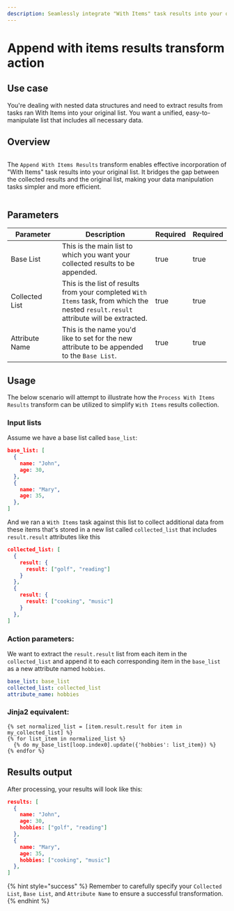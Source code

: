 ```yaml
---
description: Seamlessly integrate "With Items" task results into your original list.
---
```


# Append with items results transform action

## Use case

You're dealing with nested data structures and need to extract results from tasks ran With Items into your original list. You want a unified, easy-to-manipulate list that includes all necessary data.

## Overview

<figure><img src="../../../../.gitbook/assets/Screenshot 2025-03-28 at 11.26.27 AM.png" alt=""><figcaption></figcaption></figure>

The `Append With Items Results` transform enables effective incorporation of "With Items" task results into your original list. It bridges the gap between the collected results and the original list, making your data manipulation tasks simpler and more efficient.

<figure><img src="../../../../.gitbook/assets/Screenshot 2025-03-24 at 10.58.44 AM.png" alt=""><figcaption></figcaption></figure>

## Parameters

<table><thead><tr><th width="164">Parameter</th><th width="473.33333333333326">Description</th><th data-type="checkbox">Required</th><th data-hidden data-type="checkbox">Required</th></tr></thead><tbody><tr><td>Base List</td><td>This is the main list to which you want your collected results to be appended.</td><td>true</td><td>true</td></tr><tr><td>Collected List</td><td>This is the list of results from your completed <code>With Items</code> task, from which the nested <code>result.result</code> attribute will be extracted.</td><td>true</td><td>true</td></tr><tr><td>Attribute Name</td><td>This is the name you'd like to set for the new attribute to be appended to the <code>Base List</code>.</td><td>true</td><td>true</td></tr></tbody></table>

## Usage

The below scenario will attempt to illustrate how the `Process With Items Results` transform can be utilized to simplify `With Items` results collection.

### **Input lists**

Assume we have a base list called `base_list`:

```json
base_list: [
  {
    name: "John",
    age: 30,
  },
  {
    name: "Mary",
    age: 35,
  },
]
```

And we ran a `With Items` task against this list to collect additional data from these items that's stored in a new list called `collected_list` that includes `result.result` attributes like this

```json
collected_list: [
  {
    result: {
      result: ["golf", "reading"]
    }
  },
  {
    result: {
      result: ["cooking", "music"]
    }
  },
]
```

### Action parameters:

We want to extract the `result.result` list from each item in the `collected_list` and append it to each corresponding item in the `base_list` as a new attribute named `hobbies`.

```yaml
base_list: base_list
collected_list: collected_list
attribute_name: hobbies
```

### **Jinja2 equivalent:**

```jinja2
{% set normalized_list = [item.result.result for item in my_collected_list] %}
{% for list_item in normalized_list %}
  {% do my_base_list[loop.index0].update({'hobbies': list_item}) %}
{% endfor %}
```

## Results output

After processing, your results will look like this:

```json
results: [
  {
    name: "John",
    age: 30,
    hobbies: ["golf", "reading"]
  },
  {
    name: "Mary",
    age: 35,
    hobbies: ["cooking", "music"]
  },
]
```

{% hint style="success" %}
Remember to carefully specify your `Collected List`, `Base List`, and `Attribute Name` to ensure a successful transformation.
{% endhint %}
